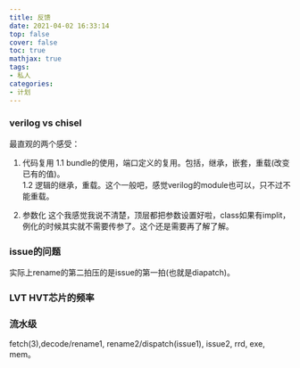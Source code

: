 ```yaml
---
title: 反馈
date: 2021-04-02 16:33:14
top: false
cover: false
toc: true
mathjax: true
tags:
- 私人
categories:
- 计划
---
```


### verilog vs chisel
最直观的两个感受：  
1. 代码复用 
1.1 bundle的使用，端口定义的复用。包括，继承，嵌套，重载(改变已有的值)。  
1.2 逻辑的继承，重载。这个一般吧，感觉verilog的module也可以，只不过不能重载。

2. 参数化
这个我感觉我说不清楚，顶层都把参数设置好啦，class如果有implit，例化的时候其实就不需要传参了。这个还是需要再了解了解。


### issue的问题
实际上rename的第二拍压的是issue的第一拍(也就是diapatch)。


### LVT HVT芯片的频率

### 流水级
fetch(3),decode/rename1, rename2/dispatch(issue1), issue2, rrd, exe, mem。
